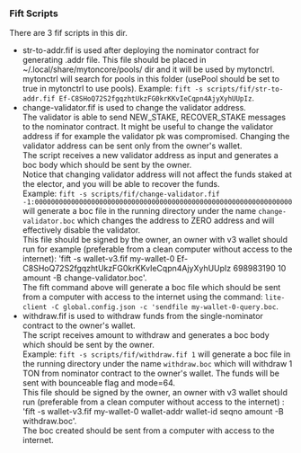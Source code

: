### Fift Scripts

There are 3 fif scripts in this dir.

* str-to-addr.fif is used after deploying the nominator contract for generating .addr file. This file should be placed in ~/.local/share/mytoncore/pools/ dir and it will be used by mytonctrl. mytonctrl will search for pools in this folder (usePool should be set to true in mytonctrl to use pools). Example: `fift -s scripts/fif/str-to-addr.fif Ef-C8SHoQ72S2fgqzhtUkzFG0krKKvIeCqpn4AjyXyhUUpIz`.
* change-validator.fif is used to change the validator address. <br />
  The validator is able to send NEW_STAKE, RECOVER_STAKE messages to the nominator contract. It might be useful to change the validator address if for example the validator pk was compromised. Changing the validator address can be sent only from the owner's wallet. <br />
  The script receives a new validator address as input and generates a boc body which should be sent by the owner. <br/>
  Notice that changing validator address will not affect the funds staked at the elector, and you will be able to recover the funds. <br/>
  Example: `fift -s scripts/fif/change-validator.fif -1:0000000000000000000000000000000000000000000000000000000000000000` will generate a boc file in the running directory under the name `change-validator.boc` which changes the address to ZERO address and will effectively disable the validator. <br/>
  This file should be signed by the owner, an owner with v3 wallet should run for example (preferable from a clean computer without access to the internet): 'fift -s wallet-v3.fif my-wallet-0 Ef-C8SHoQ72S2fgqzhtUkzFG0krKKvIeCqpn4AjyXyhUUpIz 698983190 10 amount -B change-validator.boc'. <br/>
  The fift command above will generate a boc file which should be sent from a computer with access to the internet using the command: `lite-client -C global.config.json -c 'sendfile my-wallet-0-query.boc`.
* withdraw.fif is used to withdraw funds from the single-nominator contract to the owner's wallet. <br/>
  The script receives amount to withdraw and generates a boc body which should be sent by the owner. <br/>
  Example: `fift -s scripts/fif/withdraw.fif 1` will generate a boc file in the running directory under the name `withdraw.boc` which will withdraw 1 TON from nominator contract to the owner's wallet. The funds will be sent with bounceable flag and mode=64. <br/>
  This file should be signed by the owner, an owner with v3 wallet should run (preferable from a clean computer without access to the internet) : 'fift -s wallet-v3.fif my-wallet-0 wallet-addr wallet-id seqno amount -B withdraw.boc'. <br/>
  The boc created should be sent from a computer with access to the internet.
